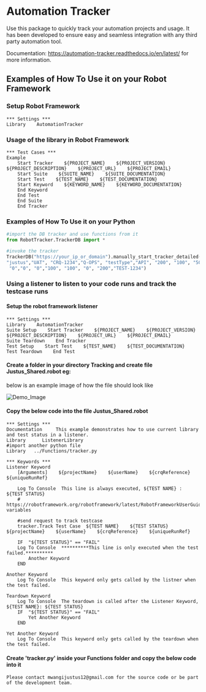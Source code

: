 # Automation Tracker

Use this package to quickly track your automation projects and usage. It has been developed to ensure easy and 
seamless integration with any third party automation tool.

Documentation: https://automation-tracker.readthedocs.io/en/latest/ for more information.

## Examples of How To Use it on your Robot Framework

### Setup Robot Framework

```robotframework
*** Settings ***
Library    AutomationTracker
```

### Usage of the library in Robot Framework

```robotframework
*** Test Cases ***
Example
    Start Tracker    ${PROJECT_NAME}    ${PROJECT_VERSION}    ${PROJECT_DESCRIPTION}    ${PROJECT_URL}    ${PROJECT_EMAIL}
    Start Suite    ${SUITE_NAME}    ${SUITE_DOCUMENTATION}
    Start Test    ${TEST_NAME}    ${TEST_DOCUMENTATION}
    Start Keyword    ${KEYWORD_NAME}    ${KEYWORD_DOCUMENTATION}
    End Keyword
    End Test
    End Suite
    End Tracker
```

### Examples of How To Use it on your Python


```python
#import the DB tracker and use functions from it
from RobotTracker.TrackerDB import *

#invoke the tracker
TrackerDB("https://your_ip_or_domain").manually_start_tracker_detailed("POS",
"justus","UAT", "CRQ-1234","Q-OPS", "testType","API", "200", "100", "50","150","0","0","0","0", 
 "0","0", "0","100", "100", "0", "200","TEST-1234")
```

### Using a listener to listen to your code runs and track the testcase runs

#### Setup the robot framework listener

```robotframework
*** Settings ***
Library    AutomationTracker
Suite Setup    Start Tracker    ${PROJECT_NAME}    ${PROJECT_VERSION}    ${PROJECT_DESCRIPTION}    ${PROJECT_URL}    ${PROJECT_EMAIL}
Suite Teardown    End Tracker
Test Setup    Start Test    ${TEST_NAME}    ${TEST_DOCUMENTATION}
Test Teardown    End Test
```

#### Create a folder in your directory Tracking and create file Justus_Shared.robot eg:

below is an example image of how the file should look like

![Demo_Image](tracker_file_demo.png)

#### Copy the below code into the file Justus_Shared.robot

```robotframework
*** Settings ***
Documentation     This example demonstrates how to use current library and test status in a listener.
Library      ListenerLibrary
#import another python file
Library   ../Functions/tracker.py

*** Keywords ***
Listener Keyword
    [Arguments]    ${projectName}    ${userName}    ${crqReference}    ${uniqueRunRef}
	
	Log To Console  This line is always executed, ${TEST NAME} : ${TEST STATUS}
	# https://robotframework.org/robotframework/latest/RobotFrameworkUserGuide.html#automatic-variables
    
	#send request to track testcase
	tracker.Track Test Case  ${TEST NAME}    ${TEST STATUS}    ${projectName}    ${userName}    ${crqReference}    ${uniqueRunRef}   

	IF  "${TEST STATUS}" == "FAIL"
	Log To Console  **********This line is only executed when the test failed.**********
		Another Keyword
	END

Another Keyword
	Log To Console  This keyword only gets called by the listner when the test failed.

Teardown Keyword
	Log To Console  The teardown is called after the Listener Keyword, ${TEST NAME}: ${TEST STATUS}
	IF  "${TEST STATUS}" == "FAIL"
		Yet Another Keyword
	END

Yet Another Keyword
	Log To Console  This keyword only gets called by the teardown when the test failed.
```
#### Create 'tracker.py' inside your Functions folder and copy the below code into it

```python:
Please contact mwangijustus12@gmail.com for the source code or be part of the development team.
```



